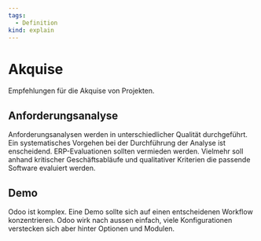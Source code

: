 ```yaml
---
tags:
  - Definition
kind: explain
---
```

# Akquise

Empfehlungen für die Akquise von Projekten.

## Anforderungsanalyse

Anforderungsanalysen werden in unterschiedlicher Qualität durchgeführt. Ein systematisches Vorgehen bei der Durchführung der Analyse ist enscheidend. ERP-Evaluationen sollten vermieden werden. Vielmehr soll anhand kritischer Geschäftsabläufe und qualitativer Kriterien die passende Software evaluiert werden.

## Demo

Odoo ist komplex. Eine Demo sollte sich auf einen entscheidenen Workflow konzentrieren. Odoo wirk nach aussen einfach, viele Konfigurationen verstecken sich aber hinter Optionen und Modulen.